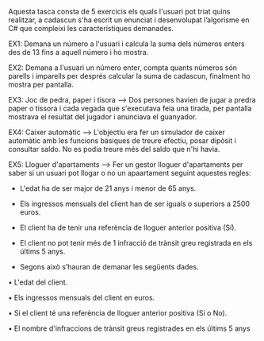 Aquesta tasca consta de 5 exercicis els quals l'usuari pot triat quins realitzar, a cadascun s'ha escrit un enunciat i desenvolupat l’algorisme en C# que compleixi les característiques demanades.

EX1: Demana un número a l'usuari i calcula la suma dels números enters des de 13 fins a aquell número i ho mostra.

EX2: Demana a l'usuari un número enter, compta quants números són parells i imparells per després calcular la suma de cadascun, finalment ho mostra per pantalla.

EX3: Joc de pedra, paper i tisora --> Dos persones havien de jugar a predra paper o tissora i cada vegada que s'executava feia una tirada, per pantalla mostrava el resultat del jugador i anunciava el guanyador. 

EX4: Caixer automàtic --> L'objectiu era fer un simulador de caixer automàtic amb les funcions bàsiques de treure efectiu, posar dipòsit i consultar saldo. No es podia treure més del saldo que n'hi havia.

EX5: Lloguer d'apartaments --> Fer un gestor lloguer d'apartaments per saber si un usuari pot llogar o no un apaartament seguint aquestes regles:

- L'edat ha de ser major de 21 anys i menor de 65 anys.

- Els ingressos mensuals del client han de ser iguals o superiors a 2500 euros.

- El client ha de tenir una referència de lloguer anterior positiva (Sí).

- El client no pot tenir més de 1 infracció de trànsit greu registrada en els últims 5 anys.

- Segons això s’hauran de demanar les següents dades. 

•	L'edat del client.

•	Els ingressos mensuals del client en euros.

•	Si el client té una referència de lloguer anterior positiva (Sí o No).

•	El nombre d'infraccions de trànsit greus registrades en els últims 5 anys
